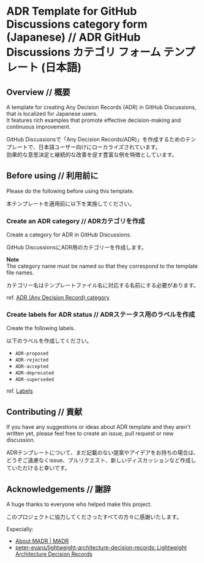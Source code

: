 # ADR Template for GitHub Discussions category form (Japanese) // ADR GitHub Discussions カテゴリ フォーム テンプレート (日本語)

## Overview // 概要

A template for creating Any Decision Records (ADR) in GitHub Discussions, that is localized for Japanese users.  
It features rich examples that promote effective decision-making and continuous improvement.

GitHub Discussionsで「Any Decision Records(ADR)」を作成するためのテンプレートで、日本語ユーザー向けにローカライズされています。  
効果的な意思決定と継続的な改善を促す豊富な例を特徴としています。

## Before using // 利用前に

Please do the following before using this template.

本テンプレートを適用前に以下を実施してください。

### Create an ADR category // ADRカテゴリを作成

Create a category for ADR in GitHub Discussions.

GitHub DiscussionsにADR用のカテゴリーを作成します。

**Note**  
The category name must be named so that they correspond to the template file names. 

カテゴリー名はテンプレートファイル名に対応する名前にする必要があります。

ref. [ADR (Any Decision Record) category](https://github.com/masamallow/adr-form-template-jp/discussions/categories/adr-any-decision-record)

### Create labels for ADR status // ADRステータス用のラベルを作成

Create the following labels.

以下のラベルを作成してください。

- `ADR-proposed`
- `ADR-rejected`
- `ADR-accepted`
- `ADR-deprecated`
- `ADR-superseded`

ref. [Labels](https://github.com/masamallow/adr-form-template-jp/labels)

## Contributing // 貢献

If you have any suggestions or ideas about ADR template and they aren't written yet, 
please feel free to create an issue, pull request or new discussion.

ADRテンプレートについて、まだ記載のない提案やアイデアをお持ちの場合は、
どうぞご遠慮なくissue、プルリクエスト、新しいディスカッションなど作成していただけると幸いです。

## Acknowledgements // 謝辞

A huge thanks to everyone who helped make this project.

このプロジェクトに協力してくださったすべての方々に感謝いたします。

Especially:

- [About MADR \| MADR](https://adr.github.io/madr/)
- [peter\-evans/lightweight\-architecture\-decision\-records: Lightweight Architecture Decision Records](https://github.com/peter-evans/lightweight-architecture-decision-records)
